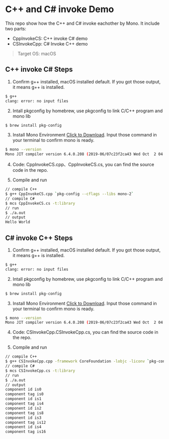 # C++ and C# invoke Demo

This repo show how the C++ and C# invoke eachother by Mono. It include two parts:

- CppInvokeCS: C++ invoke C# demo
- CSInvokeCpp: C# Invoke C++ demo

> Target OS: macOS

## C++ invoke C# Steps

1. Confirm g++ installed, macOS installed default. If you got those output, it means g++ is installed.

  ```sh
  $ g++
  clang: error: no input files
  ```

2. Intall pkgconfig by homebrew, use pkgconfig to link C/C++ program and mono lib

  ```sh
  $ brew install pkg-config
  ```

3. Install Mono Environment [Click to Download](https://www.mono-project.com/download/stable/). Input those command in your terminal to confirm mono is ready.

  ```sh
  $ mono --version
  Mono JIT compiler version 6.4.0.208 (2019-06/07c23f2ca43 Wed Oct  2 04:52:23 EDT 2019)
  ```

4. Code: CppInvokeCS.cpp、CppInvokeCS.cs, you can find the source code in the repo.

5. Compile and run

  ```sh
  // compile C++
  $ g++ CppInvokeCS.cpp `pkg-config --cflags --libs mono-2`
  // compile C#
  $ mcs CppInvokeCS.cs -t:library
  // run
  $ ./a.out
  // output
  Hello World
  ```

## C# invoke C++ Steps

1. Confirm g++ installed, macOS installed default. If you got those output, it means g++ is installed.

  ```sh
  $ g++
  clang: error: no input files
  ```

2. Intall pkgconfig by homebrew, use pkgconfig to link C/C++ program and mono lib

  ```sh
  $ brew install pkg-config
  ```

3. Install Mono Environment [Click to Download](https://www.mono-project.com/download/stable/). Input those command in your terminal to confirm mono is ready.

  ```sh
  $ mono --version
  Mono JIT compiler version 6.4.0.208 (2019-06/07c23f2ca43 Wed Oct  2 04:52:23 EDT 2019)
  ```

4. Code: CSInvokeCpp.CSInvokeCpp.cs, you can find the source code in the repo.

5. Compile and run

  ```sh
  // compile C++
  $ g++ CSInvokeCpp.cpp -framework CoreFoundation -lobjc -liconv `pkg-config --cflags --libs mono-2`
  // compile C#
  $ mcs CSInvokeCpp.cs -t:library
  // run
  $ ./a.out
  // output
  component id is0
  component tag is0
  component id is1
  component tag is4
  component id is2
  component tag is8
  component id is3
  component tag is12
  component id is4
  component tag is16
  ```
